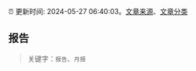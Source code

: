 :alarm_clock: 更新时间: 2024-05-27 06:40:03。[文章来源](/README.md)、[文章分类](/TAGS.md)

## 报告


> 关键字：`报告`、`月报`



